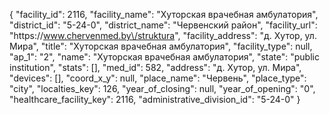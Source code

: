 {
    "facility_id": 2116,
    "facility_name": "Хуторская врачебная амбулатория",
    "district_id": "5-24-0",
    "district_name": "Червенский район",
    "facility_url": "https:\/\/www.chervenmed.by\/struktura",
    "facility_address": "д. Хутор, ул. Мира",
    "title": "Хуторская врачебная амбулатория",
    "facility_type": null,
    "ap_1": "2",
    "name": "Хуторская врачебная амбулатория",
    "state": "public institution",
    "stats": [],
    "med_id": 582,
    "address": "д. Хутор, ул. Мира",
    "devices": [],
    "coord_x_y": null,
    "place_name": "Червень",
    "place_type": "city",
    "localties_key": 126,
    "year_of_closing": null,
    "year_of_opening": "0",
    "healthcare_facility_key": 2116,
    "administrative_division_id": "5-24-0"
}